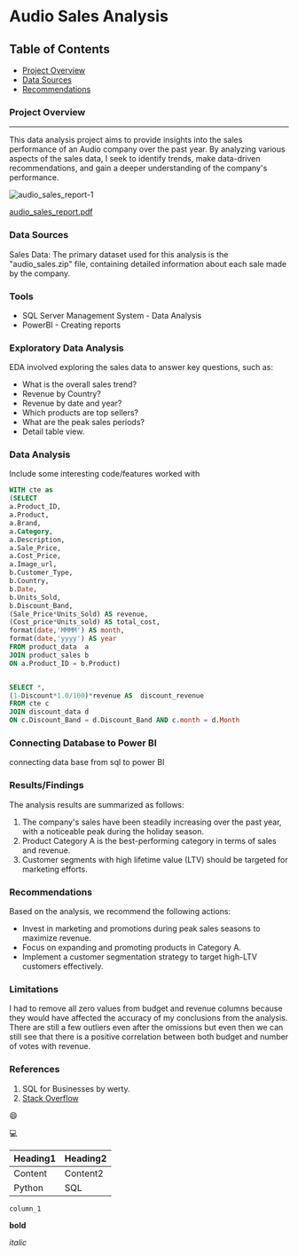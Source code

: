 # Audio Sales Analysis

## Table of Contents

- [Project Overview](#project-overview)
- [Data Sources](#data-sources)
- [Recommendations](#recommendations)

### Project Overview
---

This data analysis project aims to provide insights into the sales performance of an Audio company over the past year. By analyzing various aspects of the sales data, I seek to identify trends, make data-driven recommendations, and gain a deeper understanding of the company's performance.

![audio_sales_report-1](https://github.com/user-attachments/assets/f2ca4085-a255-4681-94bc-dc13b207cf98)

[audio_sales_report.pdf](https://github.com/user-attachments/files/18268331/audio_sales_report.pdf)




### Data Sources

Sales Data: The primary dataset used for this analysis is the "audio_sales.zip" file, containing detailed information about each sale made by the company.

### Tools

- SQL Server Management System - Data Analysis
- PowerBI - Creating reports


### Exploratory Data Analysis

EDA involved exploring the sales data to answer key questions, such as:

- What is the overall sales trend?
- Revenue by Country?
- Revenue by date and year?
- Which products are top sellers?
- What are the peak sales periods?
- Detail table view.

### Data Analysis

Include some interesting code/features worked with

```sql
WITH cte as
(SELECT
a.Product_ID,
a.Product,
a.Brand,
a.Category,
a.Description,
a.Sale_Price,
a.Cost_Price,
a.Image_url,
b.Customer_Type,
b.Country,
b.Date, 
b.Units_Sold,
b.Discount_Band,
(Sale_Price*Units_Sold) AS revenue,
(Cost_price*Units_sold) AS total_cost,
format(date,'MMMM') AS month,
format(date,'yyyy') AS year
FROM product_data  a
JOIN product_sales b
ON a.Product_ID = b.Product)


SELECT *,
(1-Discount*1.0/100)*revenue AS  discount_revenue
FROM cte c
JOIN discount_data d
ON c.Discount_Band = d.Discount_Band AND c.month = d.Month
```

### Connecting Database to Power BI
connecting data base from sql to power BI

### Results/Findings

The analysis results are summarized as follows:
1. The company's sales have been steadily increasing over the past year, with a noticeable peak during the holiday season.
2. Product Category A is the best-performing category in terms of sales and revenue.
3. Customer segments with high lifetime value (LTV) should be targeted for marketing efforts.

### Recommendations

Based on the analysis, we recommend the following actions:
- Invest in marketing and promotions during peak sales seasons to maximize revenue.
- Focus on expanding and promoting products in Category A.
- Implement a customer segmentation strategy to target high-LTV customers effectively.

### Limitations

I had to remove all zero values from budget and revenue columns because they would have affected the accuracy of my conclusions from the analysis. There are still a few outliers even after the omissions but even then we can still see that there is a positive correlation between both budget and number of votes with revenue.

### References

1. SQL for Businesses by werty.
2. [Stack Overflow](https://stack.com)

😄

💻

|Heading1|Heading2|
|--------|--------|
|Content|Content2|
|Python|SQL|

`column_1`

**bold**

*italic*
